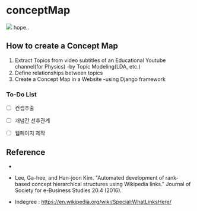 # conceptMap

![][1]
hope.. 

## How to create a Concept Map
1. Extract Topics from video subtitles of an Educational Youtube channel(for Physics) -by Topic Modeling(LDA, etc.)
2. Define relationships between topics 
3. Create a Concept Map in a Website -using Django framework 


### To-Do List
- [ ] 컨셉추출
- [ ] 개념간 선후관계
- [ ] 웹페이지 제작


## Reference
- 
- Lee, Ga-hee, and Han-joon Kim. "Automated development of rank-based concept hierarchical structures using Wikipedia links." Journal of Society for e-Business Studies 20.4 (2016). 
- Indegree : https://en.wikipedia.org/wiki/Special:WhatLinksHere/


  [1]: https://github.com/eliceio/conceptMap/exam.png
